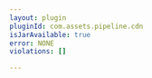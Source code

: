 ```yaml
---
layout: plugin
pluginId: com.assets.pipeline.cdn
isJarAvailable: true
error: NONE
violations: []

---
```

